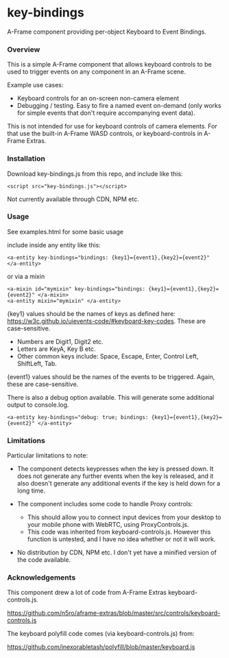 # key-bindings
A-Frame component providing per-object Keyboard to Event Bindings.



### Overview

This is a simple A-Frame component that allows keyboard controls to be used to trigger events on any component in an A-Frame scene. 

Example use cases:

- Keyboard controls for an on-screen non-camera element
- Debugging / testing.  Easy to fire a named event on-demand (only works for simple events that don't require accompanying event data).

This is not intended for use for keyboard controls of camera elements.  For that use the built-in A-Frame WASD controls, or keyboard-controls in A-Frame Extras.



### Installation

Download key-bindings.js from this repo, and include like this:

```
<script src="key-bindings.js"></script>
```

Not currently available through CDN, NPM etc.



### Usage

See examples.html for some basic usage

include inside any entity like this:

```
<a-entity key-bindings="bindings: {key1}={event1},{key2}={event2}" </a-entity>
```

or via a mixin

```
<a-mixin id="mymixin" key-bindings="bindings: {key1}={event1},{key2}={event2}" </a-mixin>
<a-entity mixin="mymixin" </a-entity>
```

{key1} values should be the names of keys as defined here: https://w3c.github.io/uievents-code/#keyboard-key-codes.  These are case-sensitive.

- Numbers are Digit1, Digit2 etc.
- Letters are KeyA, Key B etc.
- Other common keys include: Space, Escape, Enter, Control Left, ShiftLeft, Tab.

{event1} values should be the names of the events to be triggered.  Again, these are case-sensitive.

There is also a debug option available.  This will generate some additional output to console.log.

```
<a-entity key-bindings="debug: true; bindings: {key1}={event1},{key2}={event2}" </a-entity>
```



### Limitations 

Particular limitations to note:

- The component detects keypresses when the key is pressed down.  It does not generate any further events when the key is released, and it also doesn't generate any additional events if the key is held down for a long time.
- The component includes some code to handle Proxy controls:

  - This should allow you to connect input devices from your desktop to your mobile phone with WebRTC, using ProxyControls.js.
  - This code was inherited from keyboard-controls.js.  However this function is untested, and I have no idea whether or not it will work.
- No distribution by CDN, NPM etc.  I don't yet have a minified version of the code available.

  

### Acknowledgements

This component drew a lot of code from A-Frame Extras keyboard-controls.js.

https://github.com/n5ro/aframe-extras/blob/master/src/controls/keyboard-controls.js

The keyboard polyfill code comes (via keyboard-controls.js) from:

https://github.com/inexorabletash/polyfill/blob/master/keyboard.js



